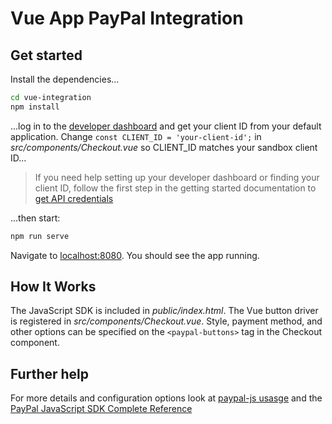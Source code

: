 # Vue App PayPal Integration

## Get started

Install the dependencies...

```bash
cd vue-integration
npm install
```

...log in to the [developer dashboard](https://www.paypal.com/signin?returnUri=https%3A%2F%2Fdeveloper.paypal.com%2Fdeveloper%2Fapplications) and get your client ID from your default application. Change `const CLIENT_ID = 'your-client-id';` in _src/components/Checkout.vue_ so CLIENT_ID matches your sandbox client ID...

> If you need help setting up your developer dashboard or finding your client ID, follow the first step in the getting started documentation to [get API credentials](https://developer.paypal.com/docs/business/get-started/#get-api-credentials)

...then start:

```bash
npm run serve
```

Navigate to [localhost:8080](http://localhost:8080). You should see the app running.

## How It Works

The JavaScript SDK is included in _public/index.html_. The Vue button driver is registered in _src/components/Checkout.vue_. Style, payment method, and other options can be specified on the `<paypal-buttons>` tag in the Checkout component.

## Further help

For more details and configuration options look at [paypal-js usasge](https://github.com/paypal/paypal-js#usage) and the [PayPal JavaScript SDK Complete Reference](https://developer.paypal.com/docs/business/javascript-sdk/javascript-sdk-reference/)
